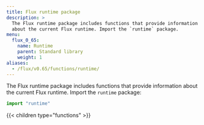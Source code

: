 ```yaml
---
title: Flux runtime package
description: >
  The Flux runtime package includes functions that provide information
  about the current Flux runtime. Import the `runtime` package.
menu:
  flux_0_65:
    name: Runtime
    parent: Standard library
    weight: 1
aliases:
  - /flux/v0.65/functions/runtime/
---
```


The Flux runtime package includes functions that provide information about the
current Flux runtime. Import the `runtime` package:

```js
import "runtime"
```

{{< children type="functions" >}}
